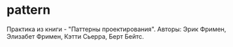 pattern
=======

Практика из книги - "Паттерны проектирования". 
Авторы: Эрик Фримен, Элизабет Фримен, Кэтти Сьерра, Берт Бейтс.

